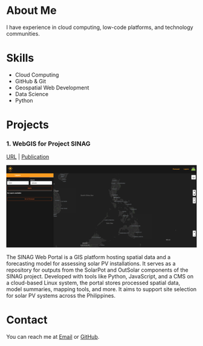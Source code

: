 # About Me
I have experience in cloud computing, low-code platforms, and technology communities.

# Skills
- Cloud Computing
- GitHub & Git
- Geospatial Web Development
- Data Science
- Python

# Projects

### 1. WebGIS for Project SINAG

[URL](https://webgis.sinag.nec.upd.edu.ph/) | 
[Publication](https://doi.org/10.5194/isprs-archives-XLVIII-4-W8-2023-107-2024)

![sinag](./docs/assets/sinag.png)

The SINAG Web Portal is a GIS platform hosting spatial data and a forecasting model for assessing solar PV installations. It serves as a repository for outputs from the SolarPot and OutSolar components of the SINAG project. Developed with tools like Python, JavaScript, and a CMS on a cloud-based Linux system, the portal stores processed spatial data, model summaries, mapping tools, and more. It aims to support site selection for solar PV systems across the Philippines.

# Contact
You can reach me at [Email](cnpante@gmail.com) or [GitHub](nikkopante.github.io).